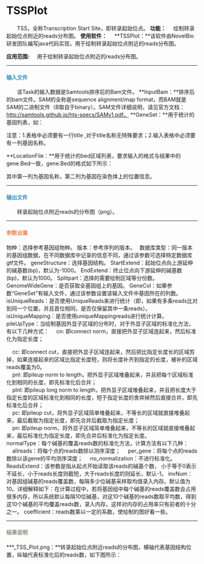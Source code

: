 # TSSPlot 
　　TSS，全称Transcription Start Site，即转录起始位点。
**功能：**
	&nbsp;&nbsp;&nbsp;&nbsp;绘制转录起始位点附近的reads分布图。
**使用软件：**
&nbsp;&nbsp;&nbsp;&nbsp;**TSSPlot：**该软件由NovelBio研发团队编写java代码实现，用于绘制转录起始位点附近的reads分布图。

 **应用范围:**
	&nbsp;&nbsp;&nbsp;&nbsp;用于绘制转录起始位点附近的reads分布图。



***
#### **<i class="glyphicon glyphicon-log-in" aria-hidden="true" style="color:#3090C7"></i><span style="color:#3090C7"> 输入文件**
　　该Task的输入数据是Samtools排序后的Bam文件。
**InputBam：**排序后的bam文件。SAM的全称是sequence alignment/map format，而BAM就是SAM的二进制文件（B取自于binary）。SAM文件详细说明，请见官方文档：http://samtools.github.io/hts-specs/SAMv1.pdf。
**GeneSet：**用于统计的基因列表，如：
<div style="text-align:center">
	<img data-src="1.png" width="100px" ></img>
</div>
注意：1.表格中必须要有一行title ,对于title名称无特殊要求；2.输入表格中必须要有一列基因名称。&nbsp;

**LocationFile：**用于统计的bed区域列表，要求输入的格式与结果中的gene.Bed一致，gene.Bed的格式如下所示：
<div style="text-align:center">
	<img data-src="2.png" width="300px" ></img>
</div>
其中第一列为基因名称，第二列为基因在染色体上的位置信息。

***
#### **<i class="glyphicon glyphicon-log-out" aria-hidden="true" style="color:#3090C7"></i><span style="color:#3090C7"> 输出文件**
　　转录起始位点附近reads的分布图（png）。

***
#### **<i class="fa fa-cog" aria-hidden="true" style="color:#F88158"></i> <span style="color:#F88158">参数设置**
<label id='species'>物种：</label>选择参考基因组物种。
<label id='speciesVersion'>版本：</label>参考序列的版本。　 
<label id='dbType'>数据库类型：</label>同一版本的基因组数据，在不同数据库中记录的信息不同，通过该参数可选择特定数据库gtf文件。
<label id='geneStructure'>geneStructure：</label>选择基因结构。
<label id='startExtend'>StartExtend：</label>起始位点向上游延伸的碱基数(bp)，默认为-1000。
<label id='endExtend'>EndExtend：</label>终止位点向下游延伸的碱基数(bp)，默认为1000。
<label id='part'>Splitpart：</label>选择的需要绘制区域等分份数。
<label id='GenomeWide'>GenomeWideGene：</label>是否获取全基因组上的基因。
<label id='GeneCol'>GeneCol：</label>如果参数“GeneSet”有输入文件，通过该参数设置该输入文件中基因所在的列数。
<label id='isUniqueReads'>isUniqueReads：</label>是否使用UniqueReads来进行统计（即，如果有多条reads比对到同一个位置，并且首位相同，是否仅保留其中一条reads）。
<label id='isUniqueMapping'>isUniqueMapping：</label>是否使用uniqueMappingreads进行统计计算。
<label id='pileUpType'>pileUpType：</label>当绘制基因外显子区域的分布时，对于外显子区域的标准化方法，有以下几种方式：
&nbsp;&nbsp;&nbsp;&nbsp;cn: 即connect norm，直接把外显子区域连起来，然后标准化为指定长度；
<div style="text-align:center">
	<img data-src="3.jpg" width="400px" ></img>
</div>
&nbsp;&nbsp;&nbsp;&nbsp;cc: 即connect cut，直接把外显子区域连起来，然后把比指定长度长的区域剪掉，如果连接起来的区域比指定长度短，则将长度补齐到指定的长度，被补的区域reads覆盖为0。		
<div style="text-align:center">
	<img data-src="4.jpg" width="400px" ></img>
</div>
&nbsp;&nbsp;&nbsp;&nbsp;pnl: 即pileup norm to length，把外显子区域堆叠起来，并且把每个区域标准化到相同的长度，即先标准化后合并；	
<div style="text-align:center">
	<img data-src="3.jpg" width="400px" ></img>
</div>
&nbsp;&nbsp;&nbsp;&nbsp;plnl: 即pileup long norm to length，把外显子区域堆叠起来，并且把长度大于指定长度的区域标准化到相同的长度，短于指定长度的舍弃掉然后直接合并，即先标准化后合并；
 <div style="text-align:center">
	<img data-src="4.jpg" width="400px" ></img>
</div>
&nbsp;&nbsp;&nbsp;&nbsp;pc: 即pileup cut，将外显子区域简单堆叠起来，不等长的区域就直接堆叠起来，最后截取为指定长度，即先合并后截取为指定长度；
 <div style="text-align:center">
	<img data-src="5.jpg" width="400px" ></img>
</div>
&nbsp;&nbsp;&nbsp;&nbsp;pn: 即pileup norm，将外显子区域简单堆叠起来，不等长的区域就直接堆叠起来，最后标准化为指定长度，即先合并后标准化为指定长度。
 <div style="text-align:center">
	<img data-src="6.jpg" width="400px" ></img>
</div>
<label id='normalType'>normalType：</label>每个碱基的覆盖reads数的标准化方法，计算方法有以下几种：
		&nbsp;&nbsp;&nbsp;&nbsp;allreads：将每个点的reads数除以测序深度；
		&nbsp;&nbsp;&nbsp;&nbsp;per_gene：将每个点的reads数除以该gene的平均测序深度；
		&nbsp;&nbsp;&nbsp;&nbsp;no_normalization：不进行标准化。
<label id='ReadsExtend'>ReadsExtend：</label>该参数是指从起点开始读取该reads的碱基个数， 小于等于0表示不延长，小于reads长度则截短，大于reads长度的则延长，默认-1。
<label id='invNum'>invNum：</label>对基因组碱基的reads覆盖数，每隔多少位碱基采样取均值录入内存。默认值为10。详细解释如下：在计算过程中，若将基因组中每个碱基的reads覆盖数会占用很多内存，所以系统默认每隔10位碱基，对这10个碱基的reads数取平均数，得到这10个碱基的平均覆盖reads数，录入内存。这样对内存的占用率只有前者的十分之一。
<label id='coefficient'>coefficient：</label>reads数乘以一定的系数，使绘制的图好看一些。


***
#### **<i class="fa fa-file-text" aria-hidden="true" style="color:#848b79"></i><span style="color:#848b79"> 结果说明**
**\*_TSS_Plot.png：**转录起始位点附近reads的分布图，横轴代表基因结构位置，纵轴代表标准化后的reads数，如下图所示：
<div style="text-align:center">
	<img data-src="9.jpg" width="400px" ></img>
</div>&nbsp;
	